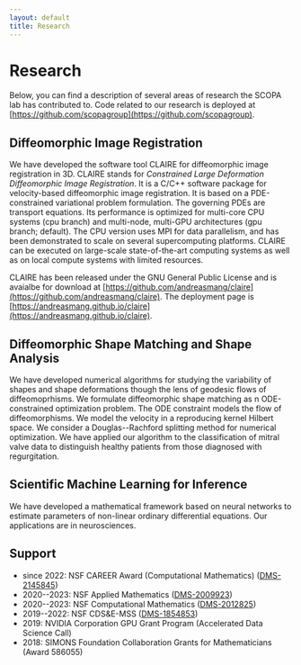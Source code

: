 ```yaml
---
layout: default
title: Research
---
```


# Research

Below, you can find a description of several areas of research the SCOPA lab has contributed to. Code related to our research is deployed at [https://github.com/scopagroup](https://github.com/scopagroup).


## Diffeomorphic Image Registration

We have developed the software tool CLAIRE for diffeomorphic image registration in 3D. CLAIRE stands for <em>Constrained Large Deformation Diffeomorphic Image Registration</em>. It is a C/C++ software package for velocity-based diffeomorphic image registration. It is based on a PDE-constrained variational problem formulation. The governing PDEs are transport equations. Its performance is optimized for multi-core CPU systems (cpu branch) and multi-node, multi-GPU architectures (gpu branch; default). The CPU version uses MPI for data parallelism, and has been demonstrated to scale on several supercomputing platforms. CLAIRE can be executed on large-scale state-of-the-art computing systems as well as on local compute systems with limited resources.

CLAIRE has been released under the GNU General Public License and is avaialbe for download at [https://github.com/andreasmang/claire](https://github.com/andreasmang/claire). The deployment page is [https://andreasmang.github.io/claire](https://andreasmang.github.io/claire).


## Diffeomorphic Shape Matching and Shape Analysis

We have developed numerical algorithms for studying the variability of shapes and shape deformations though the lens of geodesic flows of diffeomoprhisms. We formulate diffeomorphic shape matching as n ODE-constrained optimization problem. The ODE constraint models the flow of diffeomorphisms. We model the velocity in a reproducing kernel Hilbert space. We consider a Douglas--Rachford splitting method for numerical optimization. We have applied our algorithm to the classification of mitral valve data to distinguish healthy patients from those diagnosed with regurgitation.


## Scientific Machine Learning for Inference

We have developed a mathematical framework based on neural networks to estimate parameters of non-linear ordinary differential equations. Our applications are in neurosciences. 


## Support
* since 2022: NSF CAREER Award (Computational Mathematics) ([DMS-2145845](https://www.nsf.gov/awardsearch/showAward?AWD_ID=2145845))
* 2020--2023: NSF Applied Mathematics ([DMS-2009923](https://www.nsf.gov/awardsearch/showAward?AWD_ID=2009923))
* 2020--2023: NSF Computational Mathematics ([DMS-2012825](https://www.nsf.gov/awardsearch/showAward?AWD_ID=2012825))
* 2019--2022: NSF CDS&E-MSS ([DMS-1854853](https://www.nsf.gov/awardsearch/showAward?AWD_ID=1854853))
* 2019: NVIDIA Corporation GPU Grant Program (Accelerated Data Science Call)
* 2018: SIMONS Foundation Collaboration Grants for Mathematicians (Award 586055)
